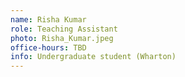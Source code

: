 ```yaml
---
name: Risha Kumar
role: Teaching Assistant
photo: Risha_Kumar.jpeg
office-hours: TBD
info: Undergraduate student (Wharton)
---
```

